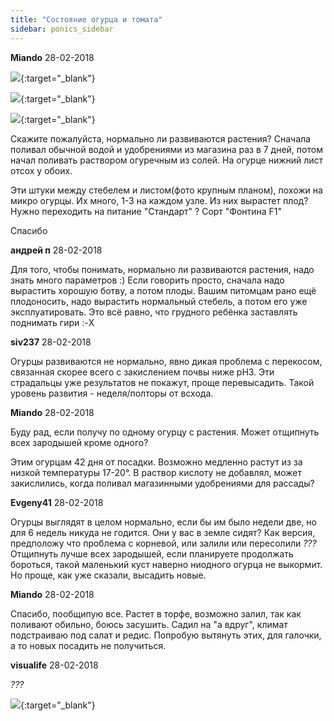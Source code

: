 ```yaml
---
title: "Состояние огурца и томата"
sidebar: ponics_sidebar
---
```


**Miando** 28-02-2018

[![](/imagehost2/thumbs/dsc0491.jpg)](https://t.me/ponics_ru_files/19090){:target="_blank"}

[![](/imagehost2/thumbs/dsc0493.jpg)](https://t.me/ponics_ru_files/19091){:target="_blank"}

[![](/imagehost2/thumbs/dsc0482.jpg)](https://t.me/ponics_ru_files/19092){:target="_blank"}

Скажите пожалуйста, нормально ли развиваются растения? Сначала поливал обычной водой и удобрениями из магазина раз в 7 дней, потом начал поливать раствором огуречным из солей. На огурце нижний лист отсох у обоих. 

Эти штуки между стебелем и листом(фото крупным планом), похожи на микро огурцы. Их много, 1-3 на каждом узле. Из них вырастет плод? Нужно переходить на питание "Стандарт" ? Сорт "Фонтина F1"

Спасибо


**андрей п** 28-02-2018

Для того, чтобы понимать, нормально ли развиваются растения, надо знать много параметров :) Если говорить просто, сначала надо вырастить хорошую ботву, а потом плоды. Вашим питомцам рано ещё плодоносить, надо вырастить нормальный стебель, а потом его уже эксплуатировать. Это всё равно, что грудного ребёнка заставлять поднимать гири :-X


**siv237** 28-02-2018

Огурцы развиваются не нормально, явно дикая проблема с перекосом, связанная скорее всего с закислением почвы ниже pH3. Эти страдальцы уже результатов не покажут, проще перевысадить. Такой уровень развития - неделя/полторы от всхода.


**Miando** 28-02-2018

Буду рад, если получу по одному огурцу с растения. Может отщипнуть всех зародышей кроме одного? 

Этим огурцам 42 дня от посадки. Возможно медленно растут из за низкой температуры 17-20°. В раствор кислоту не добавлял, может закислились, когда поливал магазинными удобрениями для рассады?


**Evgeny41** 28-02-2018

Огурцы выглядят в целом нормально, если бы им было недели две, но для 6 недель никуда не годится. Они у вас в земле сидят? Как версия, предположу что проблема с корневой, или залили или пересолили *???* Отщипнуть лучше всех зародышей, если планируете продолжать бороться, такой маленький куст наверно ниодного огурца не выкормит. Но проще, как уже сказали, высадить новые.


**Miando** 28-02-2018

Спасибо, пообщипую все. Растет в торфе, возможно залил, так как поливают обильно, боюсь засушить. Садил на "а вдруг", климат подстраиваю под салат и редис. Попробую вытянуть этих, для галочки, а то новых посадить не получиться.


**visualife** 28-02-2018

 *???*

[![](/attachimages/18474_10555181.jpg)](https://t.me/ponics_ru_files/19093){:target="_blank"}

